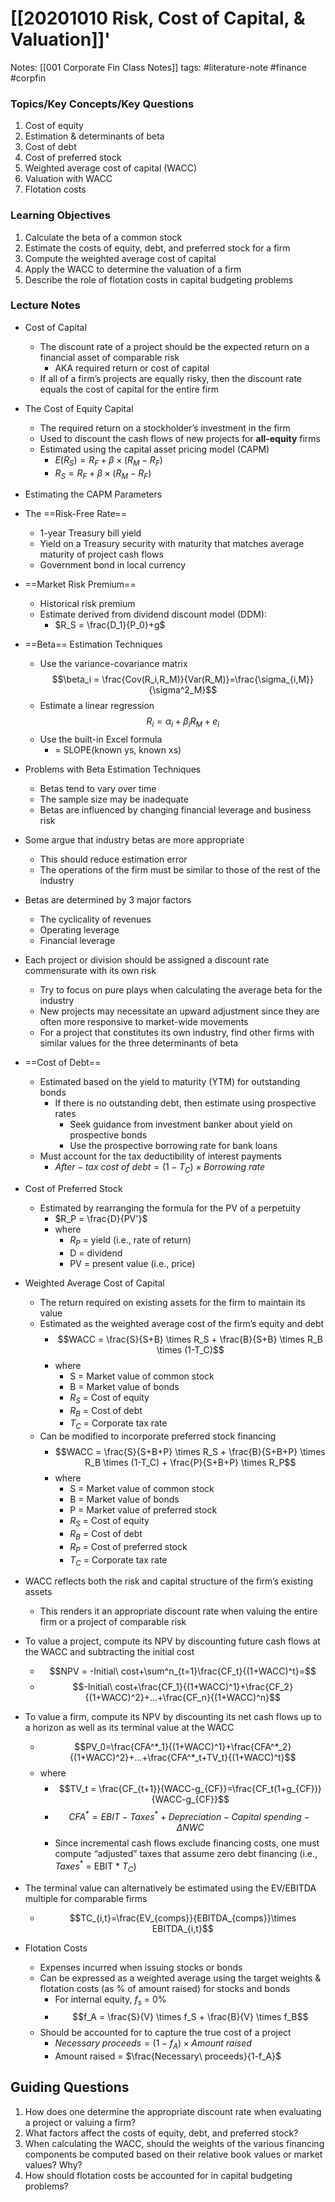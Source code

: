 # [[20201010 Risk, Cost of Capital, & Valuation]]'
Notes: 
		[[001 Corporate Fin Class Notes]] 
tags: #literature-note #finance #corpfin 

### Topics/Key Concepts/Key Questions
1. Cost of equity
2. Estimation & determinants of beta
3. Cost of debt
4. Cost of preferred stock
5. Weighted average cost of capital (WACC)
6. Valuation with WACC
7. Flotation costs

### Learning Objectives
1. Calculate the beta of a common stock
2. Estimate the costs of equity, debt, and preferred stock for a firm
3. Compute the weighted average cost of capital 
4. Apply the WACC to determine the valuation of a firm
5. Describe the role of flotation costs in capital budgeting problems

### Lecture Notes
- Cost of Capital
	- The discount rate of a project should be the expected return on a financial asset of comparable risk
		- AKA required return or cost of capital
	- If all of a firm’s projects are equally risky, then the discount rate equals the cost of capital for the entire firm
- The Cost of Equity Capital
	- The required return on a stockholder’s investment in the firm
	- Used to discount the cash flows of new projects for **all-equity** firms
	- Estimated using the capital asset pricing model (CAPM)
		- $E(R_S) = R_F + \beta \times (R_M-R_F)$
		- $R_S = R_F + \beta \times (R_M-R_F)$

- Estimating the CAPM Parameters
- The ==Risk-Free Rate==
	- 1-year Treasury bill yield
	- Yield on a Treasury security with maturity that matches average maturity of project cash flows 
	- Government bond in local currency
- ==Market Risk Premium==
	- Historical risk premium
	- Estimate derived from dividend discount model (DDM):
		- $R_S = \frac{D_1}{P_0}+g$
- ==Beta== Estimation Techniques
	- Use the variance-covariance matrix
	 $$\beta_i = \frac{Cov(R_i,R_M)}{Var(R_M)}=\frac{\sigma_{i,M}}{\sigma^2_M}$$
	- Estimate a linear regression
		 $$R_i = \alpha_i + \beta_i R_M + e_i$$
	- Use the built-in Excel formula
		- = SLOPE(known ys, known xs)
- Problems with Beta Estimation Techniques
	- Betas tend to vary over time
	- The sample size may be inadequate
	- Betas are influenced by changing financial leverage and business risk
- Some argue that industry betas are more appropriate 
	- This should reduce estimation error
	- The operations of the firm must be similar to those of the rest of the industry
- Betas are determined by 3 major factors
	- The cyclicality of revenues
	- Operating leverage
	- Financial leverage
- Each project or division should be assigned a discount rate commensurate with its own risk
	- Try to focus on pure plays when calculating the average beta for the industry
	- New projects may necessitate an upward adjustment since they are often more responsive to market-wide movements
	- For a project that constitutes its own industry, find other firms with similar values for the three determinants of beta


- ==Cost of Debt==
	- Estimated based on the yield to maturity (YTM) for outstanding bonds
		- If there is no outstanding debt, then estimate using prospective rates
			- Seek guidance from investment banker about yield on prospective bonds 
			- Use the prospective borrowing rate for bank loans
	- Must account for the tax deductibility of interest payments
		- $After-tax\ cost\ of\ debt = (1-T_C) \times Borrowing\ rate$

- Cost of Preferred Stock
	- Estimated by rearranging the formula for the PV of a perpetuity
		- $R_P = \frac{D}{PV'}$
		- where
			- $R_P$ = yield (i.e., rate of return)
			- D = dividend
			- PV = present value (i.e., price)

- Weighted Average Cost of Capital
	- The return required on existing assets for the firm to maintain its value
	- Estimated as the weighted average cost of the firm’s equity and debt
		- $$WACC = \frac{S}{S+B} \times R_S + \frac{B}{S+B} \times R_B \times (1-T_C)$$
		- where
			- S = Market value of common stock
			- B = Market value of bonds
			- $R_S$ = Cost of equity
			- $R_B$ = Cost of debt
			- $T_C$ = Corporate tax rate
	- Can be modified to incorporate preferred stock financing
		- $$WACC = \frac{S}{S+B+P} \times R_S + \frac{B}{S+B+P} \times R_B \times (1-T_C) + \frac{P}{S+B+P} \times R_P$$
		- where
			- S = Market value of common stock
			- B = Market value of bonds
			- P = Market value of preferred stock
			- $R_S$ = Cost of equity
			- $R_B$ = Cost of debt
			- $R_P$ = Cost of preferred stock
			- $T_C$ = Corporate tax rate

- WACC reflects both the risk and capital structure of the firm’s existing assets
	- This renders it an appropriate discount rate when valuing the entire firm or a project of comparable risk
- To value a project, compute its NPV by discounting future cash flows at the WACC and subtracting the initial cost
	- $$NPV = -Initial\ cost+\sum^n_{t=1}\frac{CF_t}{(1+WACC)^t}=$$
	- $$-Initial\ cost+\frac{CF_1}{(1+WACC)^1}+\frac{CF_2}{(1+WACC)^2}+...+\frac{CF_n}{(1+WACC)^n}$$
- To value a firm, compute its NPV by discounting its net cash flows up to a horizon as well as its terminal value at the WACC 
	- $$PV_0=\frac{CFA^*_1}{(1+WACC)^1}+\frac{CFA^*_2}{(1+WACC)^2}+...+\frac{CFA^*_t+TV_t}{(1+WACC)^t}$$
	- where
		- $$TV_t = \frac{CF_{t+1}}{WACC-g_{CF}}=\frac{CF_t(1+g_{CF})}{WACC-g_{CF}}$$
		- $$CFA^*=EBIT-Taxes^*+Depreciation-Capital\ spending-\Delta NWC$$
		- Since incremental cash flows exclude financing costs, one must compute “adjusted” taxes that assume zero debt financing (i.e., $Taxes^*$ = EBIT * $T_C$)

- The terminal value can alternatively be estimated using the EV/EBITDA multiple for comparable firms
	- $$TC_{i,t}=\frac{EV_{comps}}{EBITDA_{comps}}\times EBITDA_{i,t}$$

- Flotation Costs
	- Expenses incurred when issuing stocks or bonds
	- Can be expressed as a weighted average using the target weights & flotation costs (as % of amount raised) for stocks and bonds
		- For internal equity, $f_s$ = 0%
		- $$f_A = \frac{S}{V} \times f_S + \frac{B}{V} \times f_B$$
	- Should be accounted for to capture the true cost of a project
		- $Necessary\ proceeds = (1-f_A)\times Amount\ raised$
		- Amount raised = $\frac{Necessary\ proceeds}{1-f_A}$













## Guiding Questions
1. How does one determine the appropriate discount rate when evaluating a project or valuing a firm?
2. What factors affect the costs of equity, debt, and preferred stock?
3. When calculating the WACC, should the weights of the various financing components be computed based on their relative book values or market values? Why?
4. How should flotation costs be accounted for in capital budgeting problems?